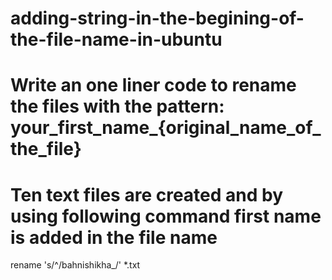 # adding-string-in-the-begining-of-the-file-name-in-ubuntu
# Write an one liner code to rename the files with the pattern:  your_first_name_{original_name_of_the_file} 
# Ten text files are created and by using following command first name is added in the file name
 
 
 rename 's/^/bahnishikha_/' *.txt
